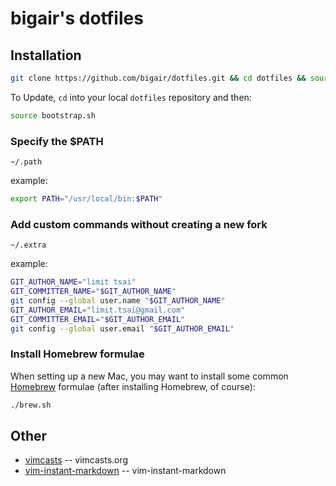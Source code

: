 # bigair's dotfiles

## Installation

```bash
git clone https://github.com/bigair/dotfiles.git && cd dotfiles && source bootstrap.sh
```

To Update, `cd` into your local `dotfiles` repository and then:

```bash
source bootstrap.sh
```


### Specify the $PATH

`~/.path`

example: 

```bash
export PATH="/usr/local/bin:$PATH"
```

### Add custom commands without creating a new fork

`~/.extra` 

example:

```bash
GIT_AUTHOR_NAME="limit tsai"
GIT_COMMITTER_NAME="$GIT_AUTHOR_NAME"
git config --global user.name "$GIT_AUTHOR_NAME"
GIT_AUTHOR_EMAIL="limit.tsai@gmail.com"
GIT_COMMITTER_EMAIL="$GIT_AUTHOR_EMAIL"
git config --global user.email "$GIT_AUTHOR_EMAIL"
```

### Install Homebrew formulae
When setting up a new Mac, you may want to install some common [Homebrew](http://brew.sh/) formulae (after installing Homebrew, of course):

```bash
./brew.sh
```

Other
-----
* [vimcasts](http://vimcasts.org/episodes/synchronizing-plugins-with-git-submodules-and-pathogen/) -- vimcasts.org
* [vim-instant-markdown](https://github.com/suan/vim-instant-markdown.git) -- vim-instant-markdown
